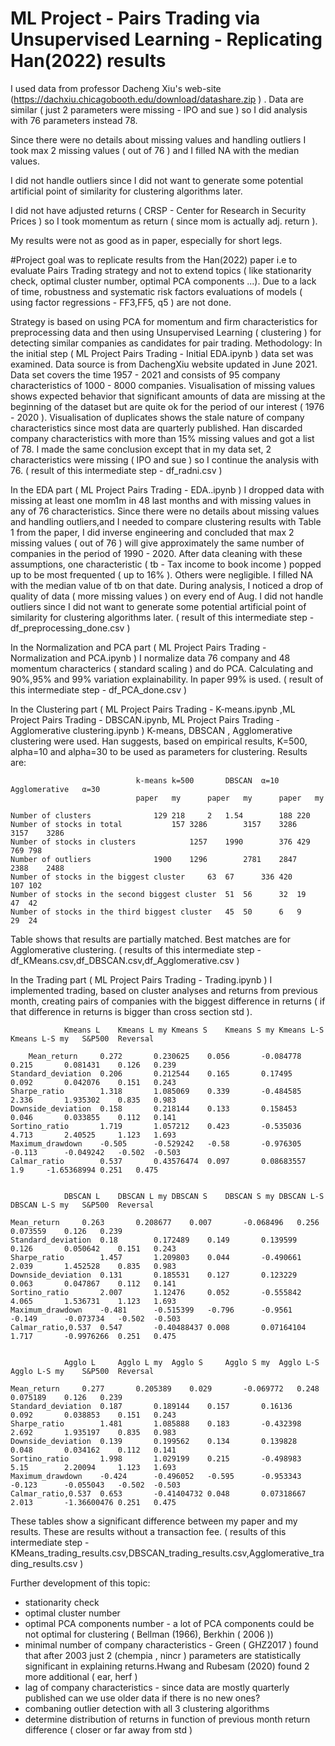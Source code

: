 ﻿# ML Project - Pairs Trading via Unsupervised Learning - Replicating Han(2022) results
I used data from professor Dacheng Xiu's web-site (https://dachxiu.chicagobooth.edu/download/datashare.zip ) . Data are similar ( just 2 parameters were missing - IPO and sue ) so I did analysis with 76 parameters instead 78.

Since there were no details about missing values and handling outliers I took max 2 missing values ( out of 76 ) and I filled NA with the median values.

I did not handle outliers since I did not want to generate some potential artificial point of similarity for clustering algorithms later.

I did not have adjusted returns (  CRSP - Center for Research in Security Prices ) so I took momentum as return ( since mom is actually adj. return ).  

My results were not as good as in paper, especially for short legs. 


#Project goal was to replicate results from the Han(2022) paper i.e to evaluate Pairs Trading strategy and not to extend topics ( like stationarity check, optimal cluster number, optimal PCA components  ...). Due to a lack of time, robustness and systematic risk factors evaluations of models ( using factor regressions - FF3,FF5, q5 ) are not done.

Strategy is based on using PCA for momentum and firm characteristics for preprocessing data and then using Unsupervised Learning ( clustering ) for detecting similar companies as candidates for pair trading. 
Methodology:
In the initial step ( ML Project Pairs Trading - Initial EDA.ipynb ) data set was examined. Data source is from DachengXiu website updated  in June 2021. Data set covers the time 1957 - 2021 and consists of 95 company characteristics of 1000 - 8000 companies. Visualisation of missing values shows expected behavior that significant amounts of data are missing at the beginning of the dataset but are quite ok for the period of our interest ( 1976 - 2020 ). Visualisation of duplicates shows the stale nature of company characteristics since most data are quarterly published. Han discarded company characteristics with more than 15% missing values and got a list of 78. I made the same conclusion except that in my data set, 2 characteristics were missing ( IPO and sue ) so I continue the analysis with 76. ( result of this intermediate step - df_radni.csv )

In the EDA part ( ML Project Pairs Trading - EDA..ipynb ) I dropped data with missing at least one mom1m in 48 last months and with missing values in any of 76 characteristics. Since there were no details about missing values and handling outliers,and I needed to compare clustering results with Table 1 from the paper, I did inverse engineering and concluded that max 2 missing values ( out of 76 ) will give approximately the same number of companies in the period of 1990 - 2020. After data cleaning with these assumptions, one characteristic ( tb - Tax income to book income ) popped up to be most frequented ( up to 16% ). Others were negligible. I filled NA with the median value of tb on that date. During analysis, I noticed a drop of quality of data ( more missing values ) on every end of Aug. I did not handle outliers since I did not want to generate some potential artificial point of similarity for clustering algorithms later.
( result of this intermediate step - df_preprocessing_done.csv )

In the Normalization and PCA part ( ML Project Pairs Trading - Normalization and PCA.ipynb ) I normalize data 76 company and 48 momentum characterics ( standard scaling ) and do PCA. Calculating and 90%,95% and 99% variation explainability. In paper 99% is used. ( result of this intermediate step - df_PCA_done.csv )

In the Clustering part ( ML Project Pairs Trading - K-means.ipynb ,ML Project Pairs Trading - DBSCAN.ipynb, ML Project Pairs Trading - Agglomerative clustering.ipynb  ) K-means, DBSCAN ,  Agglomerative clustering were used. Han suggests, based on empirical results, K=500, alpha=10 and alpha=30 to be used as parameters for clustering. Results are:

        						k-means	k=500		DBSCAN	α=10		Agglomerative	α=30
        						paper	my		paper	my		paper	my

	Number of clusters				129	218		2	1.54		188	220
	Number of stocks in total			157	3286		3157	3286		3157	3286
	Number of stocks in clusters			1257	1990		376	429		769	798
	Number of outliers				1900	1296		2781	2847		2388	2488
	Number of stocks in the biggest cluster		63	67		336	420		107	102
	Number of stocks in the second biggest cluster	51	56		32	19		47	42
	Number of stocks in the third biggest cluster	45	50		6	9		29	24

Table shows that results are partially matched. Best matches are for Agglomerative clustering. ( results of this intermediate step - df_KMeans.csv,df_DBSCAN.csv,df_Agglomerative.csv )

In the Trading part ( ML Project Pairs Trading - Trading.ipynb ) I implemented trading, based on cluster analyses and returns from previous month, creating pairs of companies with the biggest difference in returns ( if that difference in returns is bigger than cross section std ).

				Kmeans L	Kmeans L my	Kmeans S	Kmeans S my	Kmeans L-S	Kmeans L-S my	S&P500	Reversal

        Mean_return		0.272		0.230625	0.056		-0.084778	0.215		0.081431	0.126	0.239
	Standard_deviation	0.206		0.212544	0.165		0.17495		0.092		0.042076	0.151	0.243
	Sharpe_ratio		1.318		1.085069	0.339		-0.484585	2.336		1.935302	0.835	0.983
	Downside_deviation	0.158		0.218144	0.133		0.158453	0.046		0.033855	0.112	0.141
	Sortino_ratio		1.719		1.057212	0.423		-0.535036	4.713		2.40525		1.123	1.693
	Maximum_drawdown	-0.505		-0.529242	-0.58		-0.976305	-0.113		-0.049242	-0.502	-0.503
	Calmar_ratio		0.537		0.43576474	0.097		0.08683557	1.9		-1.65368994	0.251	0.475


				DBSCAN L	DBSCAN L my	DBSCAN S	DBSCAN S my	DBSCAN L-S	DBSCAN L-S my	S&P500	Reversal

	Mean_return		0.263		0.208677	0.007		-0.068496	0.256		0.073559	0.126	0.239
	Standard_deviation	0.18		0.172489	0.149		0.139599	0.126		0.050642	0.151	0.243
	Sharpe_ratio		1.457		1.209803	0.044		-0.490661	2.039		1.452528	0.835	0.983
	Downside_deviation	0.131		0.185531	0.127		0.123229	0.063		0.047867	0.112	0.141
	Sortino_ratio		2.007		1.12476		0.052		-0.555842	4.065		1.536731	1.123	1.693
	Maximum_drawdown	-0.481		-0.515399	-0.796		-0.9561		-0.149		-0.073734	-0.502	-0.503
	Calmar_ratio,0.537	0.547		-0.40488437	0.008		0.07164104	1.717		-0.9976266	0.251	0.475


				Agglo L		Agglo L my	Agglo S		Agglo S my	Agglo L-S	Agglo L-S my	S&P500	Reversal

	Mean_return		0.277		0.205389	0.029		-0.069772	0.248		0.075189	0.126	0.239
	Standard_deviation	0.187		0.189144	0.157		0.16136		0.092		0.038853	0.151	0.243
	Sharpe_ratio		1.481		1.085888	0.183		-0.432398	2.692		1.935197	0.835	0.983
	Downside_deviation	0.139		0.199562	0.134		0.139828	0.048		0.034162	0.112	0.141
	Sortino_ratio		1.998		1.029199	0.215		-0.498983	5.15		2.20094		1.123	1.693
	Maximum_drawdown	-0.424		-0.496052	-0.595		-0.953343	-0.123		-0.055043	-0.502	-0.503
	Calmar_ratio,0.537	0.653		-0.41404732	0.048		0.07318667	2.013		-1.36600476	0.251	0.475


These tables show a significant difference between my paper and my results. These are results without a transaction fee.
( results of this intermediate step - KMeans_trading_results.csv,DBSCAN_trading_results.csv,Agglomerative_trading_results.csv )

Further development of this topic:
-  stationarity check
- optimal cluster number 
- optimal PCA components number - a lot of PCA components could be not optimal for clustering ( Bellman (1966), Berkhin ( 2006 ))
- minimal number of company characteristics - Green ( GHZ2017 ) found that after 2003 just 2 (chempia , nincr ) parameters are statistically significant in explaining returns.Hwang and Rubesam (2020) found 2 more additional  ( ear, herf )  
- lag of company characteristics - since data are mostly quarterly published can we use older data if there is no new ones?
- combaning outlier detection with all 3 clustering algorithms
- determine distribution of returns in function of previous month return difference ( closer or far away from std )



